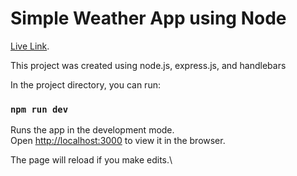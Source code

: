 # Simple Weather App using Node

[Live Link](https://weather-app-dustin.herokuapp.com/).

This project was created using node.js, express.js, and handlebars

In the project directory, you can run:

### `npm run dev`

Runs the app in the development mode.\
Open [http://localhost:3000](http://localhost:3000) to view it in the browser.

The page will reload if you make edits.\

